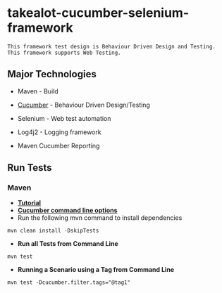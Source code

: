 # takealot-cucumber-selenium-framework
```text
This framework test design is Behaviour Driven Design and Testing.
This framework supports Web Testing.
```
## Major Technologies
* Maven - Build

* [Cucumber](https://cucumber.io) - Behaviour Driven Design/Testing
* Selenium - Web test automation
* Log4j2 - Logging framework
* Maven Cucumber Reporting 
## Run Tests
### Maven
* **[Tutorial](https://qaautomation.expert/2021/03/26/run-cucumber-test-from-command-line/)**
* **[Cucumber command line options](https://cucumber.io/docs/cucumber/api/#options)**
* Run the following mvn command to install dependencies
```shell
mvn clean install -DskipTests
```
* **Run all Tests from Command Line**
```shell
mvn test
```
* **Running a Scenario using a Tag from Command Line**
```shell
mvn test -Dcucumber.filter.tags="@tag1"
```
